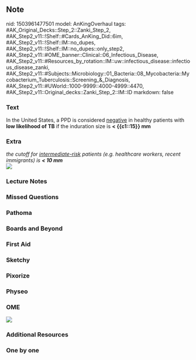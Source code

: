 ## Note
nid: 1503961477501
model: AnKingOverhaul
tags: #AK_Original_Decks::Step_2::Zanki_Step_2, #AK_Step2_v11::!Shelf::#Cards_AnKing_Did::6im, #AK_Step2_v11::!Shelf::IM::no_dupes, #AK_Step2_v11::!Shelf::IM::no_dupes::only_step2, #AK_Step2_v11::#OME_banner::Clinical::06_Infectious_Disease, #AK_Step2_v11::#Resources_by_rotation::IM::uw::infectious_disease::infectious_disease_zanki, #AK_Step2_v11::#Subjects::Microbiology::01_Bacteria::08_Mycobacteria::Mycobacterium_Tuberculosis::Screening_&_Diagnosis, #AK_Step2_v11::#UWorld::1000-9999::4000-4999::4470, #AK_Step2_v11::Original_decks::Zanki_Step_2::IM::ID
markdown: false

### Text
In the United States, a PPD is considered <u>negative</u> in
healthy patients with <b>low likelihood of TB</b> if the induration
size is <b>< {{c1::15}} mm</b>

### Extra
<div>
  <i>the cutoff for <u>intermediate-risk</u> patients (e.g.
  healthcare workers, recent immigrants) is <b>< 10 mm</b></i>
</div><img src="ya%20got%20me!.png">

### Lecture Notes


### Missed Questions


### Pathoma


### Boards and Beyond


### First Aid


### Sketchy


### Pixorize


### Physeo


### OME
<div class="ome-widget">
  <a href=
  "https://onlinemeded.org/spa/infectious-disease?ref=anki"><img src="_OME_AnkiFlashcards_Topic_3.png"></a>
</div>

### Additional Resources


### One by one

